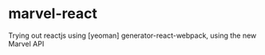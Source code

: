 marvel-react
============

Trying out reactjs using [yeoman] generator-react-webpack, using the new Marvel API
